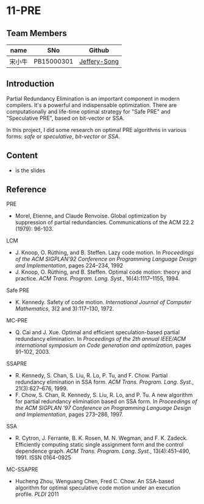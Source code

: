 # 11-PRE

## Team Members

| name   | SNo        | Github                                          |
| ------ | ---------- | ----------------------------------------------- |
| 宋小牛 | PB15000301 | [Jeffery-Song](https://github.com/Jeffery-Song) |

## Introduction

Partial Redundancy Elimination is an important component in modern compilers. It's a powerful and indispensable optimization. There are computationally and life-time optimal strategy for "Safe PRE" and "Speculative PRE", based on bit-vector or SSA.

In this project, I did some research on optimal PRE algorithms in various forms: *safe* or *speculative*, *bit-vector* or *SSA*.

## Content

* []() is the slides 

## Reference

PRE

* Morel, Etienne, and Claude Renvoise. Global optimization by suppression of partial redundancies. Communications of the ACM 22.2 (1979): 96-103. 

LCM

* J. Knoop, O. Rüthing, and B. Steffen. Lazy code motion. In *Proceedings of the ACM SIGPLAN’92 Conference on Programming Language Design and Implementation*, pages 224–234, 1992
* J. Knoop, O. Rüthing, and B. Steffen. Optimal code motion: theory and practice. *ACM Trans. Program. Lang. Syst.*, 16(4):1117–1155, 1994.

Safe PRE

* K. Kennedy. Safety of code motion. *International Journal of Computer Mathematics*, 3(2 and 3):117–130, 1972.

MC-PRE

* Q. Cai and J. Xue. Optimal and efficient speculation-based partial redundancy elimination. In *Proceedings of the 2th annual IEEE/ACM international symposium on Code generation and optimization*, pages 91–102, 2003.

SSAPRE

* R. Kennedy, S. Chan, S. Liu, R. Lo, P. Tu, and F. Chow. Partial redundancy elimination in SSA form. *ACM Trans. Program. Lang. Syst.*, 21(3):627–676, 1999.
* F. Chow, S. Chan, R. Kennedy, S. Liu, R. Lo, and P. Tu. A new algorithm for partial redundancy elimination based on SSA form. In *Proceedings of the ACM SIGPLAN ’97 Conference on Programming Language Design and Implementation*, pages 273–286, 1997.

SSA

* R. Cytron, J. Ferrante, B. K. Rosen, M. N. Wegman, and F. K. Zadeck. Efficiently computing static single assignment form and the control dependence graph. *ACM Trans. Program. Lang. Syst.*, 13(4):451–490, 1991. ISSN 0164-0925

MC-SSAPRE

* Hucheng Zhou, Wenguang Chen, Fred C. Chow. An SSA-based algorithm for optimal speculative code motion under an execution profile. *PLDI* 2011 